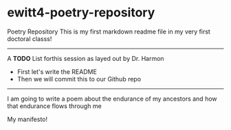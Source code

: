 # ewitt4-poetry-repository
Poetry Repository
This is my first markdown readme file
in my very first doctoral classs!

---

A **TODO** List forthis session as layed out by Dr. Harmon
* First let's write the README
* Then we will commit this to our Github repo

---

I am going to write a poem about the endurance of my ancestors
and how that endurance flows through me

My manifesto! 
